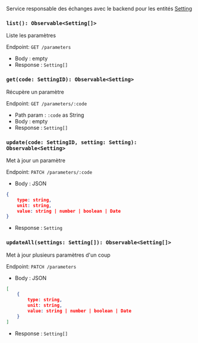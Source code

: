 Service responsable des échanges avec le backend pour les entités [Setting](../Interfaces/Setting.md)

### `list(): Observable<Setting[]>`

Liste les paramètres

Endpoint: `GET /parameters`

- Body : empty
- Response : `Setting[]`

### `get(code: SettingID): Observable<Setting>`

Récupère un paramètre

Endpoint: `GET /parameters/:code`

- Path param : `:code` as String
- Body : empty
- Response : `Setting[]`

### `update(code: SettingID, setting: Setting): Observable<Setting>`

Met à jour un paramètre

Endpoint: `PATCH /parameters/:code`

- Body : JSON
```json
{
	type: string,
	unit: string,
	value: string | number | boolean | Date
}
```
- Response : `Setting`

### `updateAll(settings: Setting[]): Observable<Setting[]>`

Met à jour plusieurs paramètres d'un coup

Endpoint: `PATCH /parameters`

- Body : JSON
```json
[
	{
		type: string,
		unit: string,
		value: string | number | boolean | Date
	}
]
```

- Response : `Setting[]`